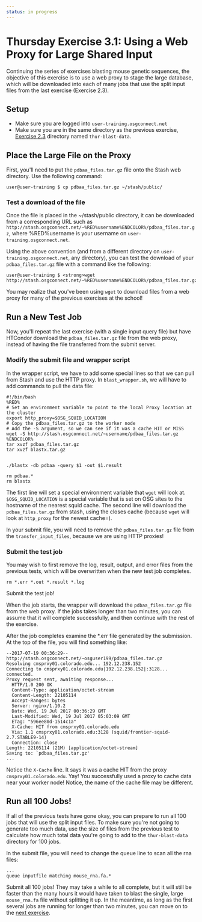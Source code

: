```yaml
---
status: in progress
---
```


Thursday Exercise 3.1: Using a Web Proxy for Large Shared Input
===============================================================


Continuing the series of exercises blasting mouse genetic sequences, the objective of this exercise is to use a web proxy to stage the large database, which will be downloaded into each of many jobs that use the split input files from the last exercise (Exercise 2.3).

Setup
-----

-   Make sure you are logged into `user-training.osgconnect.net`
-   Make sure you are in the same directory as the previous exercise, [Exercise 2.3](/materials/day4/part2-ex3-blast-split) directory named `thur-blast-data`.

Place the Large File on the Proxy
---------------------------------

First, you'll need to put the `pdbaa_files.tar.gz` file onto the Stash web directory. Use the following command:

``` console
user@user-training $ cp pdbaa_files.tar.gz ~/stash/public/
```

### Test a download of the file

Once the file is placed in the ~/stash/public directory, it can be downloaded from a corresponding URL such as `http://stash.osgconnect.net/~%RED%username%ENDCOLOR%/pdbaa_files.tar.gz`, where %RED%username<span class="twiki-macro ENDCOLOR"></span> is your username on `user-training.osgconnect.net`.

Using the above convention (and from a different directory on `user-training.osgconnect.net`, any directory), you can test the download of your `pdbaa_files.tar.gz` file with a command like the following:

``` console
user@user-training $ <strong>wget http://stash.osgconnect.net/~%RED%username%ENDCOLOR%/pdbaa_files.tar.gz</strong>
```

You may realize that you've been using `wget` to download files from a web proxy for many of the previous exercises at the school!

Run a New Test Job
------------------

Now, you'll repeat the last exercise (with a single input query file) but have HTCondor download the `pdbaa_files.tar.gz` file from the web proxy, instead of having the file transferred from the submit server.

### Modify the submit file and wrapper script

In the wrapper script, we have to add some special lines so that we can pull from Stash and use the HTTP proxy. In `blast_wrapper.sh`, we will have to add commands to pull the data file:

``` file
#!/bin/bash
%RED%
# Set an environment variable to point to the local Proxy location at the cluster
export http_proxy=$OSG_SQUID_LOCATION
# Copy the pdbaa_files.tar.gz to the worker node
# Add the -S argument, so we can see if it was a cache HIT or MISS
wget -S http://stash.osgconnect.net/~username/pdbaa_files.tar.gz
%ENDCOLOR%
tar xvzf pdbaa_files.tar.gz
tar xvzf blastx.tar.gz


./blastx -db pdbaa -query $1 -out $1.result

rm pdbaa.*
rm blastx
```

The first line will set a special environment variable that `wget` will look at. `$OSG_SQUID_LOCATION` is a special variable that is set on OSG sites to the hostname of the nearest squid cache. The second line will download the `pdbaa_files.tar.gz` from stash, using the closes cache (because `wget` will look at `http_proxy` for the newest cache=).

In your submit file, you will need to remove the `pdbaa_files.tar.gz` file from the `transfer_input_files`, because we are using HTTP proxies!

### Submit the test job

You may wish to first remove the log, result, output, and error files from the previous tests, which will be overwritten when the new test job completes.

``` console
rm *.err *.out *.result *.log
```

Submit the test job!

When the job starts, the wrapper will download the `pdbaa_files.tar.gz` file from the web proxy. If the jobs takes longer than two minutes, you can assume that it will complete successfully, and then continue with the rest of the exercise.

After the job completes examine the \*.err file generated by the submission. At the top of the file, you will find something like:

``` file
--2017-07-19 00:36:29--  http://stash.osgconnect.net/~osguser199/pdbaa_files.tar.gz
Resolving cmsprxy01.colorado.edu... 192.12.238.152
Connecting to cmsprxy01.colorado.edu|192.12.238.152|:3128... connected.
Proxy request sent, awaiting response... 
  HTTP/1.0 200 OK
  Content-Type: application/octet-stream
  Content-Length: 22105114
  Accept-Ranges: bytes
  Server: nginx/1.10.2
  Date: Wed, 19 Jul 2017 00:36:29 GMT
  Last-Modified: Wed, 19 Jul 2017 05:03:09 GMT
  ETag: "596ee80d-1514c1a"
  X-Cache: HIT from cmsprxy01.colorado.edu
  Via: 1.1 cmsprxy01.colorado.edu:3128 (squid/frontier-squid-2.7.STABLE9-14)
  Connection: close
Length: 22105114 (21M) [application/octet-stream]
Saving to: `pdbaa_files.tar.gz'
...
```

Notice the `X-Cache` line. It says it was a cache HIT from the proxy `cmsprxy01.colorado.edu`. Yay! You successfully used a proxy to cache data near your worker node! Notice, the name of the cache file may be different.

Run all 100 Jobs!
-----------------

If all of the previous tests have gone okay, you can prepare to run all 100 jobs that will use the split input files. To make sure you're not going to generate too much data, use the size of files from the previous test to calculate how much total data you're going to add to the `thur-blast-data` directory for 100 jobs.

In the submit file, you will need to change the queue line to scan all the rna files:

``` file
...
queue inputfile matching mouse_rna.fa.*
```

Submit all 100 jobs! They may take a while to all complete, but it will still be faster than the many hours it would have taken to blast the single, large `mouse_rna.fa` file without splitting it up. In the meantime, as long as the first several jobs are running for longer than two minutes, you can move on to the [next exercise](/materials/day4/part3-ex2-stashcache-shared).


